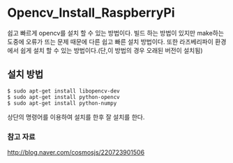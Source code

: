 Opencv_Install_RaspberryPi
==========================
쉽고 빠르게 opencv를 설치 할 수 있는 방법이다. 빌드 하는 방법이 있지만 make하는 도중에 오류가 뜨는 문제 때문에 다른 쉽고 빠른 설치 방법이다. 또한 라즈베리파이 환경에서 쉽게 설치 할 수 있는 방법이다.(단,이 방법의 경우 오래된 버전이 설치됨)


## 설치 방법

```
$ sudo apt-get install libopencv-dev
$ sudo apt-get install python-opencv
$ sudo apt-get install python-numpy
```

상단의 명령어를 이용하여 설치를 한후 잘 설치를 한다.

### 참고 자료
http://blog.naver.com/cosmosjs/220723901506
